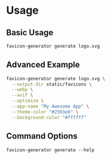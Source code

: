 # Usage

## Basic Usage

```bash
favicon-generator generate logo.svg
```

## Advanced Example

```bash
favicon-generator generate logo.svg \
  --output-dir static/favicons \
  --webp \
  --avif \
  --optimize \
  --app-name "My Awesome App" \
  --theme-color "#2563eb" \
  --background-color "#ffffff"
```

## Command Options

```
favicon-generator generate --help
```

